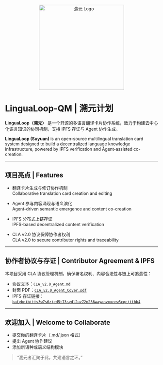<p align="center">
  <img src="https://bafybeibitts3w7s6zjed5t73sydl2uz72n256wayanvxxcew5cqejtthb4.ipfs.w3s.link/suyuan_logo.png" alt="溯元 Logo" width="280"/>
</p>

# LinguaLoop-QM | 溯元计划

**LinguaLoop（溯元）** 是一个开源的多语言翻译卡片协作系统，致力于构建去中心化语言知识的协同机制，支持 IPFS 存证与 Agent 协作生成。

**LinguaLoop (Suyuan)** is an open-source multilingual translation card system designed to build a decentralized language knowledge infrastructure, powered by IPFS verification and Agent-assisted co-creation.

---

## 项目亮点 | Features

- 翻译卡片生成与修订协作机制  
  Collaborative translation card creation and editing

- Agent 参与内容涌现与语义演化  
  Agent-driven semantic emergence and content co-creation

- IPFS 分布式上链存证  
  IPFS-based decentralized content verification

- CLA v2.0 协议保障协作者权利  
  CLA v2.0 to secure contributor rights and traceability

---

## 协作者协议与存证 | Contributor Agreement & IPFS

本项目采用 CLA 协议管理机制，确保署名权利、内容合法性与链上可追溯性：

- 协议文本：[`CLA_v2.0_Agent.md`](./CLA_v2.0_Agent.md)  
- 封面 PDF：[`CLA_v2.0_Agent_Cover.pdf`](./CLA_v2.0_Agent_Cover.pdf)  
- IPFS 存证链接：  
  [`bafybeibitts3w7s6zjed5t73sydl2uz72n256wayanvxxcew5cqejtthb4`](https://bafybeibitts3w7s6zjed5t73sydl2uz72n256wayanvxxcew5cqejtthb4.ipfs.w3s.link/)

---

## 欢迎加入 | Welcome to Collaborate

- 提交你的翻译卡片（.md/.json 格式）
- 提出 Agent 协作建议
- 添加新语种或语义结构模块

> “溯元者汇聚于此，共建语言之环。”

